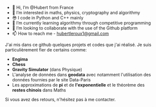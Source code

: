 - 👋 Hi, I’m @Hubert from France
- 👀 I’m interested in maths, physics, cryptography and algorithmy
- 😎 I code in Python and C++ mainly
- 🌱 I’m currently learning algorithmy through competitive programming
- 💞️ I’m looking to collaborate with the use of the Github platform
- 📫 How to reach me - hubertleroux1@gmail.com


J'ai mis dans ce github quelques projets et codes que j'ai réalisé. Je suis particulièrement fier de certains comme:
- **Engima**
- **Chess** 
- **Gravity Simulator** (dans Physique)
- L'analyse de données dans **geodata** avec notamment l'utilisation des données fournies par le site Data-Paris
- Les approximations de **pi** et de **l'exponentielle** et le théorème des **restes chinois** dans Maths

Si vous avez des retours, n'hésitez pas à me contacter.

<!---
Hubert-LEROUX/Hubert-LEROUX is a ✨ special ✨ repository because its `README.md` (this file) appears on your GitHub profile.
You can click the Preview link to take a look at your changes.
--->
